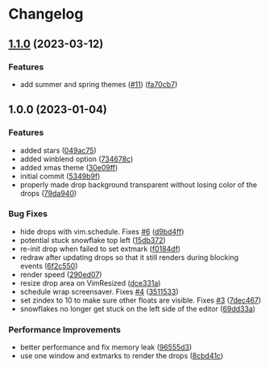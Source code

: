 # Changelog

## [1.1.0](https://github.com/folke/drop.nvim/compare/v1.0.0...v1.1.0) (2023-03-12)


### Features

* add summer and spring themes ([#11](https://github.com/folke/drop.nvim/issues/11)) ([fa70cb7](https://github.com/folke/drop.nvim/commit/fa70cb79a8c32a531567b59d88a6018c4a04fe6b))

## 1.0.0 (2023-01-04)


### Features

* added stars ([049ac75](https://github.com/folke/drop.nvim/commit/049ac75cfdea62b8984a98a4788f7ef55ba04515))
* added winblend option ([734678c](https://github.com/folke/drop.nvim/commit/734678c5e4f3c1e5499d82be5cce56f5bc417fd0))
* added xmas theme ([30e09ff](https://github.com/folke/drop.nvim/commit/30e09ff92ea284e0ab17dbec38ff16dbf5d9122a))
* initial commit ([5349b9f](https://github.com/folke/drop.nvim/commit/5349b9f5e9e3b753300845679637ed847f439263))
* properly made drop background transparent without losing color of the drops ([79da940](https://github.com/folke/drop.nvim/commit/79da94038b56a7b0232b387067d1fba2c30f9ff7))


### Bug Fixes

* hide drops with vim.schedule. Fixes [#6](https://github.com/folke/drop.nvim/issues/6) ([d9bd4ff](https://github.com/folke/drop.nvim/commit/d9bd4ff8c9eaca89334fe9011ea736f35603b892))
* potential stuck snowflake top left ([15db372](https://github.com/folke/drop.nvim/commit/15db372711c5ba936556959d924d95c2efd0da20))
* re-init drop when failed to set extmark ([f0184df](https://github.com/folke/drop.nvim/commit/f0184df8ef6bea132140512a31cfdbce74d78d42))
* redraw after updating drops so that it still renders during blocking events ([6f2c550](https://github.com/folke/drop.nvim/commit/6f2c550cb6c564a5012c185400f9c4d4bd64b783))
* render speed ([290ed07](https://github.com/folke/drop.nvim/commit/290ed07cfb497ae47315168725192f5623ce4f98))
* resize drop area on VimResized ([dce331a](https://github.com/folke/drop.nvim/commit/dce331ab6b6755c1278c605004481b16d580a4a5))
* schedule wrap screensaver. Fixes [#4](https://github.com/folke/drop.nvim/issues/4) ([3511533](https://github.com/folke/drop.nvim/commit/3511533fcef37e2ef1b49538157c517133d24de3))
* set zindex to 10 to make sure other floats are visible. Fixes [#3](https://github.com/folke/drop.nvim/issues/3) ([7dec467](https://github.com/folke/drop.nvim/commit/7dec4677a404e0383341a7efcf41d8e58d64d250))
* snowflakes no longer get stuck on the left side of the editor ([69dd33a](https://github.com/folke/drop.nvim/commit/69dd33a8e0de17d92bb400a6264f7883833cbca8))


### Performance Improvements

* better performance and fix memory leak ([96555d3](https://github.com/folke/drop.nvim/commit/96555d32bf812d0f57627b8d9f511c03f2a39594))
* use one window and extmarks to render the drops ([8cbd41c](https://github.com/folke/drop.nvim/commit/8cbd41c6ed3163aca6dd90cd2ee8720202c51412))
